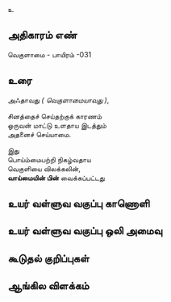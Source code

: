 உ


## அதிகாரம் எண்

வெகுளாமை  - பாயிரம் -031

## உரை

அஃதாவது _( வெகுளாமையாவது )_,  

சினத்தைச் செய்தற்குக் காரணம்  
ஒருவன் மாட்டு உளதாய இடத்தும்  
அதனைச் செய்யாமை.  

இது  
பொய்ம்மைபற்றி நிகழ்வதாய  
வெகுளியை விலக்கலின்,  
**வாய்மையின் பின்** வைக்கப்பட்டது


## உயர் வள்ளுவ வகுப்பு காணொளி


## உயர் வள்ளுவ வகுப்பு ஒலி அமைவு 


## கூடுதல் குறிப்புகள்


## ஆங்கில விளக்கம்

